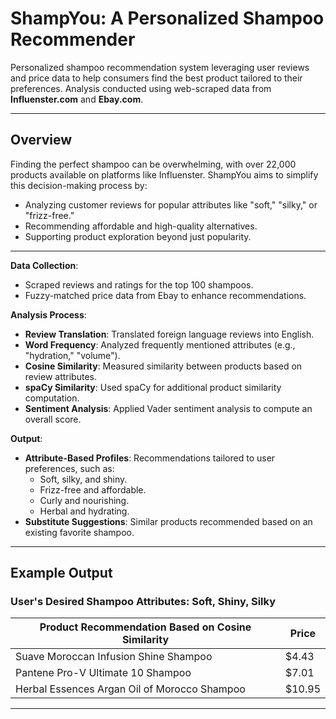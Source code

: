 # ShampYou: A Personalized Shampoo Recommender

Personalized shampoo recommendation system leveraging user reviews and price data to help consumers find the best product tailored to their preferences. Analysis conducted using web-scraped data from **Influenster.com** and **Ebay.com**.

---

## **Overview**
Finding the perfect shampoo can be overwhelming, with over 22,000 products available on platforms like Influenster. ShampYou aims to simplify this decision-making process by:
- Analyzing customer reviews for popular attributes like "soft," "silky," or "frizz-free."
- Recommending affordable and high-quality alternatives.
- Supporting product exploration beyond just popularity.

---
**Data Collection**:
   - Scraped reviews and ratings for the top 100 shampoos.
   - Fuzzy-matched price data from Ebay to enhance recommendations.

**Analysis Process**:
   - **Review Translation**: Translated foreign language reviews into English.
   - **Word Frequency**: Analyzed frequently mentioned attributes (e.g., "hydration," "volume").
   - **Cosine Similarity**: Measured similarity between products based on review attributes.
   - **spaCy Similarity**: Used spaCy for additional product similarity computation.
   - **Sentiment Analysis**: Applied Vader sentiment analysis to compute an overall score.

**Output**:
   - **Attribute-Based Profiles**: Recommendations tailored to user preferences, such as:
     - Soft, silky, and shiny.
     - Frizz-free and affordable.
     - Curly and nourishing.
     - Herbal and hydrating.
   - **Substitute Suggestions**: Similar products recommended based on an existing favorite shampoo.

---

## **Example Output**
### **User's Desired Shampoo Attributes:** Soft, Shiny, Silky
| Product Recommendation Based on Cosine Similarity  | Price   |
|----------------------------------------------------|---------|
| Suave Moroccan Infusion Shine Shampoo              | $4.43   |
| Pantene Pro-V Ultimate 10 Shampoo                  | $7.01   |
| Herbal Essences Argan Oil of Morocco Shampoo       | $10.95  |

---
